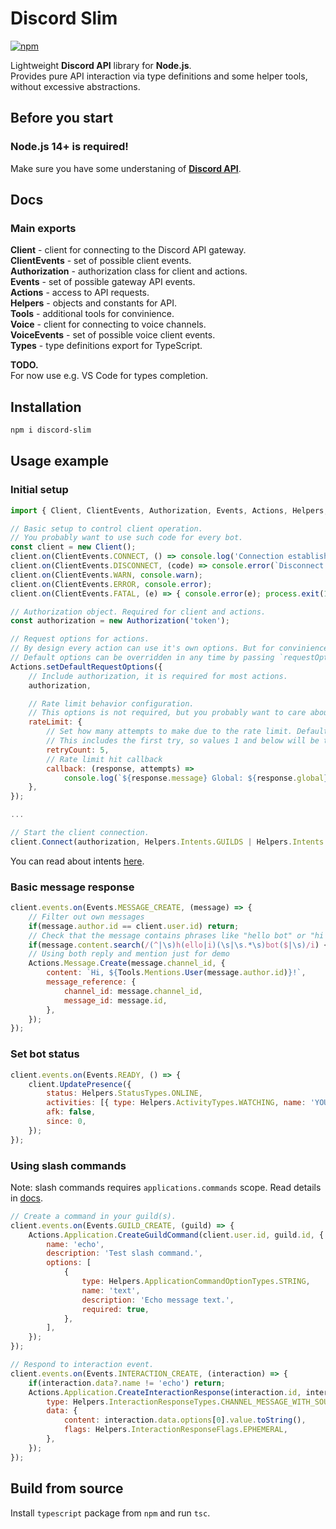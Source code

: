 # Discord Slim
[![npm](https://img.shields.io/npm/v/discord-slim?style=for-the-badge)](https://www.npmjs.com/package/discord-slim)  

Lightweight **Discord API** library for **Node.js**.  
Provides pure API interaction via type definitions and some helper tools, without excessive abstractions.  

## Before you start
### **Node.js** 14+ is required!
Make sure you have some understaning of **[Discord API](https://discordapp.com/developers/docs)**.  

## Docs

### Main exports
**Client** - client for connecting to the Discord API gateway.  
**ClientEvents** - set of possible client events.  
**Authorization** - authorization class for client and actions.  
**Events** - set of possible gateway API events.  
**Actions** - access to API requests.  
**Helpers** - objects and constants for API.  
**Tools** - additional tools for convinience.  
**Voice** - client for connecting to voice channels.  
**VoiceEvents** - set of possible voice client events.  
**Types** - type definitions export for TypeScript.  

**TODO.**  
For now use e.g. VS Code for types completion.  

## Installation
```sh
npm i discord-slim
```

## Usage example
### Initial setup
```js
import { Client, ClientEvents, Authorization, Events, Actions, Helpers, Tools } from 'discord-slim';

// Basic setup to control client operation.
// You probably want to use such code for every bot.
const client = new Client();
client.on(ClientEvents.CONNECT, () => console.log('Connection established.'));
client.on(ClientEvents.DISCONNECT, (code) => console.error(`Disconnect. (${code})`));
client.on(ClientEvents.WARN, console.warn);
client.on(ClientEvents.ERROR, console.error);
client.on(ClientEvents.FATAL, (e) => { console.error(e); process.exit(1); });

// Authorization object. Required for client and actions.
const authorization = new Authorization('token');

// Request options for actions.
// By design every action can use it's own options. But for convinience you сan set default options globally for all actions.
// Default options can be overridden in any time by passing `requestOptions` argument to individual action.
Actions.setDefaultRequestOptions({
    // Include authorization, it is required for most actions.
    authorization,

    // Rate limit behavior configuration.
    // This options is not required, but you probably want to care about the rate limit.
    rateLimit: {
        // Set how many attempts to make due to the rate limit. Default: 5.
        // This includes the first try, so values 1 and below will be treated as "no retries".
        retryCount: 5,
        // Rate limit hit callback
        callback: (response, attempts) =>
            console.log(`${response.message} Global: ${response.global}. Cooldown: ${response.retry_after} sec. Attempt: ${attempts}.`),
    },
});

...

// Start the client connection.
client.Connect(authorization, Helpers.Intents.GUILDS | Helpers.Intents.GUILD_MESSAGES);
```
You can read about intents [here](https://discordapp.com/developers/docs/topics/gateway#gateway-intents).  

### Basic message response
```js
client.events.on(Events.MESSAGE_CREATE, (message) => {
    // Filter out own messages
    if(message.author.id == client.user.id) return;
    // Check that the message contains phrases like "hello bot" or "hi bot"
    if(message.content.search(/(^|\s)h(ello|i)(\s|\s.*\s)bot($|\s)/i) < 0) return;
    // Using both reply and mention just for demo
    Actions.Message.Create(message.channel_id, {
        content: `Hi, ${Tools.Mentions.User(message.author.id)}!`,
        message_reference: {
            channel_id: message.channel_id,
            message_id: message.id,
        },
    });
});
```

### Set bot status
```js
client.events.on(Events.READY, () => {
    client.UpdatePresence({
        status: Helpers.StatusTypes.ONLINE,
        activities: [{ type: Helpers.ActivityTypes.WATCHING, name: 'YOU' }],
        afk: false,
        since: 0,
    });
});
```

### Using slash commands
Note: slash commands requires `applications.commands` scope. Read details in [docs](https://discord.com/developers/docs/interactions/slash-commands).  
```js
// Create a command in your guild(s).
client.events.on(Events.GUILD_CREATE, (guild) => {
    Actions.Application.CreateGuildCommand(client.user.id, guild.id, {
        name: 'echo',
        description: 'Test slash command.',
        options: [
            {
                type: Helpers.ApplicationCommandOptionTypes.STRING,
                name: 'text',
                description: 'Echo message text.',
                required: true,
            },
        ],
    });
});

// Respond to interaction event.
client.events.on(Events.INTERACTION_CREATE, (interaction) => {
    if(interaction.data?.name != 'echo') return;
    Actions.Application.CreateInteractionResponse(interaction.id, interaction.token, {
        type: Helpers.InteractionResponseTypes.CHANNEL_MESSAGE_WITH_SOURCE,
        data: {
            content: interaction.data.options[0].value.toString(),
            flags: Helpers.InteractionResponseFlags.EPHEMERAL,
        },
    });
});
```

## Build from source
Install `typescript` package from `npm` and run `tsc`.  
